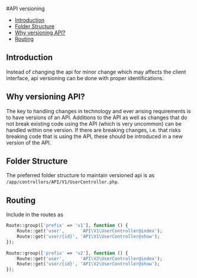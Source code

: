 #API versioning
- [Introduction](#introduction)
- [Folder Structure](#folder)
- [Why versioning API?](#why-versioning-api)
- [Routing](#routing)

<a name="introduction"></a>
## Introduction
Instead of changing the api for minor change which may affects the client interface, api versioning can be done with proper identifications.

<a name="why-versioning-api"></a>
## Why versioning API?
The key to handling changes in technology and ever arising requirements is to have versions of an API. Additions to the API as well as changes that do not break existing code using the API (which is very uncommon) can be handled within one version. If there are breaking changes, i.e. that risks breaking code that is using the API, these should be introduced in a new version of the API.


<a name="folder"></a>
## Folder Structure
 The preferred folder structure to maintain versioned api is as 
`/app/controllers/API/V1/UserController.php`.

<a name="routing"></a>
## Routing
Include in the routes as

```php
Route::group(['prefix' => 'v1'], function () {
    Route::get('user',      'API\V1\UserController@index');
    Route::get('user/{id}', 'API\V1\UserController@show');
});
    
Route::group(['prefix' => 'v2'], function () {
    Route::get('user',      'API\V2\UserController@index');
    Route::get('user/{id}', 'API\V2\UserController@show');
});
   ```